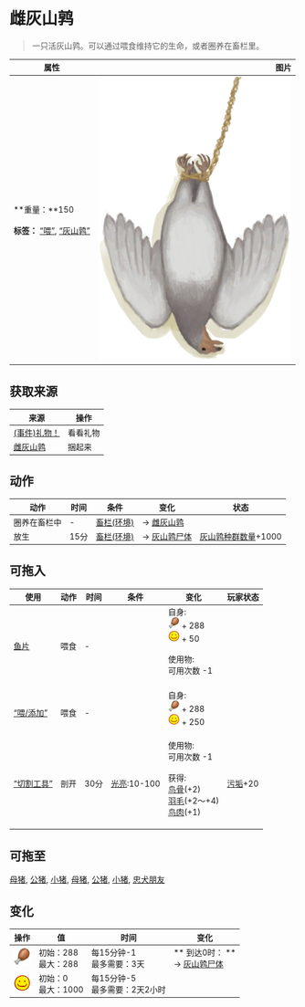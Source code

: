 # 雌灰山鹑  
> 一只活灰山鹑。可以通过喂食维持它的生命，或者圈养在畜栏里。  
  
  属性  |   图片   
 ----  |  ----:   
 **重量：**150<br><br>**标签：**	[“喂”](tag_Meat.md), [“灰山鹑”](tag_Partridge.md)  |  ![](Sprite/PartridgeHanging.png)   
  
## 获取来源  
来源  |  操作  
----  |  ----  
[(事件)礼物！](Event_DogFriendGift.md)  |  看看礼物  
[雌灰山鹑](PartridgeFemaleEnclosure.md)  |  捆起来  
## 动作  
动作  |  时间  |  条件  |  变化  |  状态  
----  |  ----  |  ----  |  ----  |  ----  
圈养在畜栏中<br>  |  -  |  [畜栏(环境)](Env_Enclosure.md)  |  → [雌灰山鹑](PartridgeFemaleEnclosure.md)<br>  |    
放生<br>  |  15分  |  [畜栏(环境)](Env_Enclosure.md)  |  → [灰山鹑尸体](PartridgeDead.md)<br>  |  [灰山鹑种群数量](Pop_Partridge.md)+1000  
## 可拖入  
使用  |  动作  |  时间  |  条件  |  变化  |  玩家状态  
----  |  ----  |  ----  |  ----  |  ----  |  ----  
[鱼片](FishSlices.md)  |  喂食  |  -  |    |  自身:<br><img decoding="async" src="Sprite/Hunger.png" style="width:20px;"> + 288<br><img decoding="async" src="Sprite/Content.png" style="width:20px;"> + 50<br><br>使用物:<br>可用次数  -1<br><br>  |    
[“喂/添加”](tag_Feed.md)  |  喂食  |  -  |    |  自身:<br><img decoding="async" src="Sprite/Hunger.png" style="width:20px;"> + 288<br><img decoding="async" src="Sprite/Content.png" style="width:20px;"> + 250<br><br>  |    
[“切割工具”](tag_Cutter.md)  |  剖开  |  30分  |  [光亮](Light.md):10-100  |  使用物:<br>可用次数  -1<br><br>获得:<br>[鸟骨](BonesBird.md)(+2)<br>[羽毛](Feathers.md)(+2～+4)<br>[鸟肉](BirdMeat.md)(+1)<br><br>  |  [污垢](Filth.md)+20  
## 可拖至  
[母猪](BoarEnclosureFemale.md), [公猪](BoarEnclosureMale.md), [小猪](BoarEnclosurePiglet.md), [母猪](BoarTiedFemale.md), [公猪](BoarTiedMale.md), [小猪](BoarTiedPiglet.md), [忠犬朋友](DogFriend.md)  
## 变化   
操作  |  值  |  时间  |  变化  
----  |  ----  |  ----  |  ----  
<img decoding="async" src="Sprite/Hunger.png" style="width:30px;">  |  初始：288<br>最大：288  |  每15分钟-1<br>最多需要：3天  |  ** 到达0时： **<br>→ [灰山鹑尸体](PartridgeDead.md)  
<img decoding="async" src="Sprite/Content.png" style="width:30px;">  |  初始：0<br>最大：1000  |  每15分钟-5<br>最多需要：2天2小时  |    
